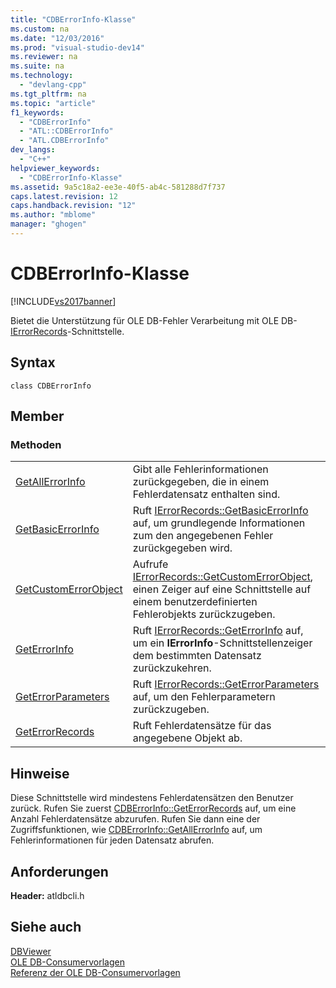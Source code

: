 ```yaml
---
title: "CDBErrorInfo-Klasse"
ms.custom: na
ms.date: "12/03/2016"
ms.prod: "visual-studio-dev14"
ms.reviewer: na
ms.suite: na
ms.technology: 
  - "devlang-cpp"
ms.tgt_pltfrm: na
ms.topic: "article"
f1_keywords: 
  - "CDBErrorInfo"
  - "ATL::CDBErrorInfo"
  - "ATL.CDBErrorInfo"
dev_langs: 
  - "C++"
helpviewer_keywords: 
  - "CDBErrorInfo-Klasse"
ms.assetid: 9a5c18a2-ee3e-40f5-ab4c-581288d7f737
caps.latest.revision: 12
caps.handback.revision: "12"
ms.author: "mblome"
manager: "ghogen"
---
```

# CDBErrorInfo-Klasse
[!INCLUDE[vs2017banner](../../assembler/inline/includes/vs2017banner.md)]

Bietet die Unterstützung für OLE DB\-Fehler Verarbeitung mit OLE DB\- [IErrorRecords](https://msdn.microsoft.com/en-us/library/ms718112.aspx)\-Schnittstelle.  
  
## Syntax  
  
```  
class CDBErrorInfo  
```  
  
## Member  
  
### Methoden  
  
|||  
|-|-|  
|[GetAllErrorInfo](../../data/oledb/cdberrorinfo-getallerrorinfo.md)|Gibt alle Fehlerinformationen zurückgegeben, die in einem Fehlerdatensatz enthalten sind.|  
|[GetBasicErrorInfo](../../data/oledb/cdberrorinfo-getbasicerrorinfo.md)|Ruft [IErrorRecords::GetBasicErrorInfo](https://msdn.microsoft.com/en-us/library/ms723907.aspx) auf, um grundlegende Informationen zum den angegebenen Fehler zurückgegeben wird.|  
|[GetCustomErrorObject](../../data/oledb/cdberrorinfo-getcustomerrorobject.md)|Aufrufe [IErrorRecords::GetCustomErrorObject](https://msdn.microsoft.com/en-us/library/ms725417.aspx), einen Zeiger auf eine Schnittstelle auf einem benutzerdefinierten Fehlerobjekts zurückzugeben.|  
|[GetErrorInfo](../../data/oledb/cdberrorinfo-geterrorinfo.md)|Ruft [IErrorRecords::GetErrorInfo](https://msdn.microsoft.com/en-us/library/ms711230.aspx) auf, um ein **IErrorInfo**\-Schnittstellenzeiger dem bestimmten Datensatz zurückzukehren.|  
|[GetErrorParameters](../../data/oledb/cdberrorinfo-geterrorparameters.md)|Ruft [IErrorRecords::GetErrorParameters](https://msdn.microsoft.com/en-us/library/ms715793.aspx) auf, um den Fehlerparametern zurückzugeben.|  
|[GetErrorRecords](../../data/oledb/cdberrorinfo-geterrorrecords.md)|Ruft Fehlerdatensätze für das angegebene Objekt ab.|  
  
## Hinweise  
 Diese Schnittstelle wird mindestens Fehlerdatensätzen den Benutzer zurück.  Rufen Sie zuerst [CDBErrorInfo::GetErrorRecords](../../data/oledb/cdberrorinfo-geterrorrecords.md) auf, um eine Anzahl Fehlerdatensätze abzurufen.  Rufen Sie dann eine der Zugriffsfunktionen, wie [CDBErrorInfo::GetAllErrorInfo](../../data/oledb/cdberrorinfo-getallerrorinfo.md) auf, um Fehlerinformationen für jeden Datensatz abrufen.  
  
## Anforderungen  
 **Header:**  atldbcli.h  
  
## Siehe auch  
 [DBViewer](../../top/visual-cpp-samples.md)   
 [OLE DB\-Consumervorlagen](../../data/oledb/ole-db-consumer-templates-cpp.md)   
 [Referenz der OLE DB\-Consumervorlagen](../../data/oledb/ole-db-consumer-templates-reference.md)